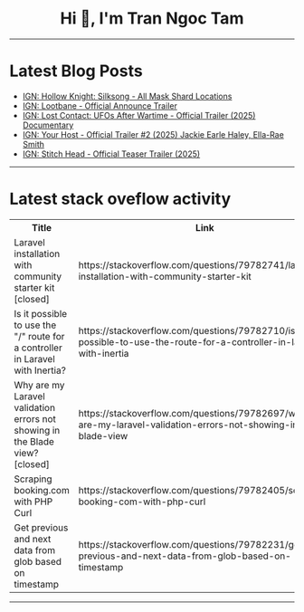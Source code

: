<h1 align="center">Hi 👋, I'm Tran Ngoc Tam</h1>

---

# Latest Blog Posts 
<!-- BLOG-POST-LIST:START -->
- [IGN: Hollow Knight: Silksong - All Mask Shard Locations](https://dev.to/gg_news/ign-hollow-knight-silksong-all-mask-shard-locations-3h9j)
- [IGN: Lootbane - Official Announce Trailer](https://dev.to/gg_news/ign-lootbane-official-announce-trailer-328g)
- [IGN: Lost Contact: UFOs After Wartime - Official Trailer &lpar;2025&rpar; Documentary](https://dev.to/gg_news/ign-lost-contact-ufos-after-wartime-official-trailer-2025-documentary-2eo9)
- [IGN: Your Host - Official Trailer #2 &lpar;2025&rpar; Jackie Earle Haley, Ella-Rae Smith](https://dev.to/gg_news/ign-your-host-official-trailer-2-2025-jackie-earle-haley-ella-rae-smith-2cke)
- [IGN: Stitch Head - Official Teaser Trailer &lpar;2025&rpar;](https://dev.to/gg_news/ign-stitch-head-official-teaser-trailer-2025-4a57)
<!-- BLOG-POST-LIST:END -->

---

# Latest stack oveflow activity
<table>
  <tr><th>Title</th><th>Link</th></tr>
  <!-- STACKOVERFLOW:START --><tr><td>Laravel installation with community starter kit [closed]</td><td>https://stackoverflow.com/questions/79782741/laravel-installation-with-community-starter-kit</td></tr><tr><td>Is it possible to use the &quot;/&quot; route for a controller in Laravel with Inertia?</td><td>https://stackoverflow.com/questions/79782710/is-it-possible-to-use-the-route-for-a-controller-in-laravel-with-inertia</td></tr><tr><td>Why are my Laravel validation errors not showing in the Blade view? [closed]</td><td>https://stackoverflow.com/questions/79782697/why-are-my-laravel-validation-errors-not-showing-in-the-blade-view</td></tr><tr><td>Scraping booking.com with PHP Curl</td><td>https://stackoverflow.com/questions/79782405/scraping-booking-com-with-php-curl</td></tr><tr><td>Get previous and next data from glob based on timestamp</td><td>https://stackoverflow.com/questions/79782231/get-previous-and-next-data-from-glob-based-on-timestamp</td></tr><!-- STACKOVERFLOW:END -->
</table>

---


